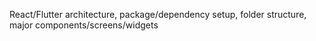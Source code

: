 React/Flutter architecture, package/dependency setup, folder structure, major components/screens/widgets
